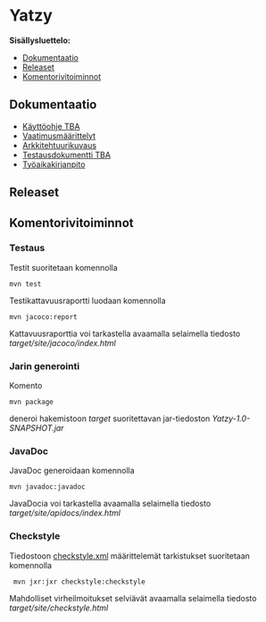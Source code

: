 # Yatzy

**Sisällysluettelo:**

* [Dokumentaatio](#dokumentaatio)
* [Releaset](#releaset)
* [Komentorivitoiminnot](#komentorivitoiminnot)

## <a href="dokumentaatio"></a> Dokumentaatio

* [Käyttöohje TBA](<!---https://github.com/Riku-Laine/ot-harjoitustyo/blob/master/Yatzy/dokumentointi/kayttoohje.md ---->)
* [Vaatimusmäärittelyt](https://github.com/Riku-Laine/ot-harjoitustyo/blob/master/Yatzy/dokumentointi/maarittelydokumentti.md)
* [Arkkitehtuurikuvaus](https://github.com/Riku-Laine/ot-harjoitustyo/blob/master/Yatzy/dokumentointi/arkkitehtuuri.md)
* [Testausdokumentti TBA](<!---https://github.com/Riku-Laine/ot-harjoitustyo/blob/master/Yatzy/dokumentointi/urlitestausdokumenttiin.md --->)
* [Työaikakirjanpito](https://github.com/Riku-Laine/ot-harjoitustyo/blob/master/Yatzy/dokumentointi/tuntikirjanpito.md)

## <a href="releaset"></a> Releaset

## <a href="komentorivitoiminnot"></a> Komentorivitoiminnot

### Testaus

Testit suoritetaan komennolla

```
mvn test
```

Testikattavuusraportti luodaan komennolla

```
mvn jacoco:report
```

Kattavuusraporttia voi tarkastella avaamalla selaimella tiedosto _target/site/jacoco/index.html_

### Jarin generointi

Komento

```
mvn package
```

deneroi hakemistoon _target_ suoritettavan jar-tiedoston _Yatzy-1.0-SNAPSHOT.jar_

### JavaDoc

JavaDoc generoidaan komennolla

```
mvn javadoc:javadoc
```

JavaDocia voi tarkastella avaamalla selaimella tiedosto _target/site/apidocs/index.html_


### Checkstyle

Tiedostoon [checkstyle.xml](https://github.com/Riku-Laine/ot-harjoitustyo/blob/master/Yatzy/checkstyle.xml) määrittelemät tarkistukset suoritetaan komennolla

```
 mvn jxr:jxr checkstyle:checkstyle
```

Mahdolliset virheilmoitukset selviävät avaamalla selaimella tiedosto _target/site/checkstyle.html_

